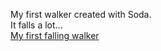 My first walker created with Soda.<br/>
It falls a lot...<br/>
<a href="http://sodaplay.com/creators/hsnu20054/items/myfirstwalker" target="_blank">My first falling walker</a>
